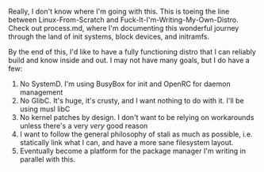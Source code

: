 Really, I don't know where I'm going with this. This is toeing the line between
Linux-From-Scratch and Fuck-It-I'm-Writing-My-Own-Distro. Check out process.md,
where I'm documenting this wonderful journey through the land of init systems,
block devices, and initramfs.

By the end of this, I'd like to have a fully functioning distro that I can 
reliably build and know inside and out. I may not have many goals, but I do 
have a few:
1. No SystemD. I'm using BusyBox for init and OpenRC for daemon management
2. No GlibC. It's huge, it's crusty, and I want nothing to do with it. I'll be
   using musl libC
3. No kernel patches by design. I don't want to be relying on workarounds unless
   there's a very _very_ good reason
4. I want to follow the general philosophy of stali as much as possible, i.e.
   statically link what I can, and have a more sane filesystem layout.
5. Eventually become a platform for the package manager I'm writing in
   parallel with this.
